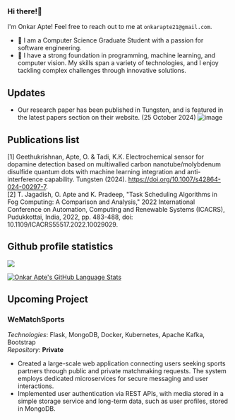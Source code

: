 ### Hi there!👋

I'm Onkar Apte! Feel free to reach out to me at `onkarapte21@gmail.com`.

- 🔭 I am a Computer Science Graduate Student with a passion for software engineering.
- 🌱 I have a strong foundation in programming, machine learning, and computer vision. My skills span a variety of technologies, and I enjoy tackling complex challenges through innovative solutions.

## Updates
- Our research paper has been published in Tungsten, and is featured in the latest papers section on their website. (25 October 2024)
![image](https://github.com/user-attachments/assets/cf80e102-8257-49e7-ab08-c6923a7e7c79)

## Publications list
[1] Geethukrishnan, Apte, O. & Tadi, K.K. Electrochemical sensor for dopamine detection based on multiwalled carbon nanotube/molybdenum disulfide quantum dots with machine learning integration and anti-interference capability. Tungsten (2024). https://doi.org/10.1007/s42864-024-00297-7.   
[2] T. Jagadish, O. Apte and K. Pradeep, "Task Scheduling Algorithms in Fog Computing: A Comparison and Analysis," 2022 International Conference on Automation, Computing and Renewable Systems (ICACRS), Pudukkottai, India, 2022, pp. 483-488, doi: 10.1109/ICACRS55517.2022.10029029.

## Github profile statistics
![](https://komarev.com/ghpvc/?username=onapte&color=blueviolet)

[![Onkar Apte's GitHub Language Stats](https://github-readme-stats.vercel.app/api/top-langs/?username=onapte&langs_count=5&hide=jupyter%20notebook,html,scss,css&theme=tokyonight&show_icons=true)]()

## Upcoming Project

### WeMatchSports
*Technologies*: Flask, MongoDB, Docker, Kubernetes, Apache Kafka, Bootstrap  
*Repository*: **Private** 
- Created a large-scale web application connecting users seeking sports partners through public and private matchmaking requests. The system employs dedicated microservices for secure messaging and user interactions.
- Implemented user authentication via REST APIs, with media stored in a simple storage service and long-term data, such as user profiles, stored in MongoDB.
